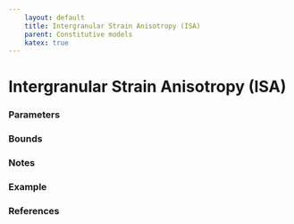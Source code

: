 ```yaml
---
    layout: default
    title: Intergranular Strain Anisotropy (ISA)
    parent: Constitutive models
    katex: true
---
```

# Intergranular Strain Anisotropy (ISA)



### Parameters

### Bounds


### Notes

  
### Example


### References


